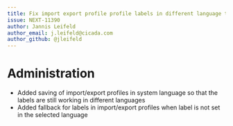 ```yaml
---
title: Fix import export profile profile labels in different language then system language
issue: NEXT-11390
author: Jannis Leifeld
author_email: j.leifeld@cicada.com 
author_github: @jleifeld
---
```

# Administration
* Added saving of import/export profiles in system language so that the labels are still working in different languages
* Added fallback for labels in import/export profiles when label is not set in the selected language
